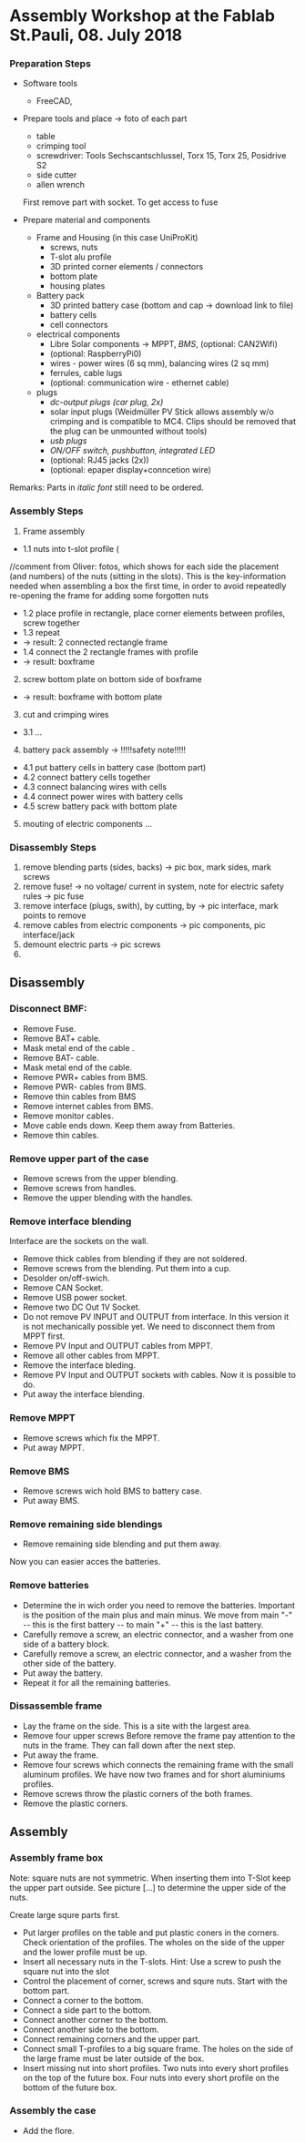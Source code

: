 # Assembly Workshop at the Fablab St.Pauli, 08. July 2018

### Preparation Steps
- Software tools
  - FreeCAD, 
- Prepare tools and place
-> foto of each part
  - table
  - crimping tool
  - screwdriver: Tools Sechscantschlussel, Torx 15, Torx 25, Posidrive S2
  - side cutter
  - allen wrench
  
  First remove part with socket. To get access to fuse
- Prepare material and components
  - Frame and Housing (in this case UniProKit)
    - screws, nuts
    - T-slot alu profile
    - 3D printed corner elements / connectors
    - bottom plate
    - housing plates
  - Battery pack
    - 3D printed battery case (bottom and cap -> download link to file)
    - battery cells
    - cell connectors
  - electrical components
    - Libre Solar components -> MPPT, *BMS*, (optional: CAN2Wifi)
    - (optional: RaspberryPi0)
    - wires - power wires (6 sq mm), balancing wires (2 sq mm)
    - ferrules, cable lugs
    - (optional: communication wire - ethernet cable)
   - plugs
     - *dc-output plugs (car plug, 2x)*
     - solar input plugs (Weidmüller PV Stick allows assembly w/o crimping and is compatible to MC4. Clips should be removed that the plug can be unmounted without tools)
     - *usb plugs*
     - *ON/OFF switch, pushbutton, integrated LED*
     - (optional: RJ45 jacks (2x))
     - (optional: epaper display+conncetion wire)

Remarks: Parts in *italic font* still need to be ordered.
### Assembly Steps
1. Frame assembly
- 1.1 nuts into t-slot profile (

//comment from Oliver: fotos, which shows for each side the placement (and numbers) of the nuts (sitting in the slots). This is the key-information needed when assembling a box the first time, in order to avoid repeatedly re-opening the frame for adding some forgotten nuts


- 1.2 place profile in rectangle, place corner elements between profiles, screw together
- 1.3 repeat 
- -> result: 2 connected rectangle frame
- 1.4 connect the 2 rectangle frames with profile
- -> result: boxframe
2. screw bottom plate on bottom side of boxframe
- -> result: boxframe with bottom plate
3. cut and crimping wires
- 3.1 ...
4. battery pack assembly -> !!!!!safety note!!!!!
- 4.1 put battery cells in battery case (bottom part)
- 4.2 connect battery cells together
- 4.3 connect balancing wires with cells
- 4.4 connect power wires with battery cells
- 4.5 screw battery pack with bottom plate
5. mouting of electric components
...

### Disassembly Steps
1. remove blending parts (sides, backs)
-> pic box, mark sides, mark screws
2. remove fuse! -> no voltage/ current in system, note for electric safety rules 
-> pic fuse
3. remove interface (plugs, swith), by cutting, by 
-> pic interface, mark points to remove
4. remove cables from electric components
-> pic components, pic interface/jack
5. demount electric parts
-> pic screws
6. 

## Disassembly ##
### Disconnect BMF:
* Remove Fuse.
* Remove BAT+ cable. 
* Mask metal end of the cable .
* Remove BAT- cable.
* Mask metal end of the cable.
* Remove PWR+ cables from BMS.
* Remove PWR- cables from BMS.
* Remove thin cables from BMS
* Remove internet cables from BMS.
* Remove monitor cables.
* Move cable ends down. Keep them away from Batteries.
* Remove thin cables.
### Remove upper part of the case
* Remove screws from the upper blending.
* Remove screws from handles.
* Remove the upper blending with the handles.
### Remove interface blending
Interface are the sockets on the wall.
* Remove thick cables from blending if they are not soldered.
* Remove screws from the blending. Put them into a cup.
* Desolder on/off-swich.
* Remove CAN Socket.
* Remove USB power socket.
* Remove two DC Out 1V Socket.
* Do not remove PV INPUT and OUTPUT from interface. In this version it is not mechanically possible yet. We need to disconnect them from MPPT first.
* Remove PV Input and OUTPUT cables from MPPT.
* Remove all other cables from MPPT.
* Remove the interface bleding.
* Remove PV Input and OUTPUT sockets with cables. Now it is possible to do.
* Put away the interface blending.
### Remove MPPT
* Remove screws which fix the MPPT.
* Put away MPPT.
### Remove BMS
* Remove screws wich hold BMS to battery case.
* Put away BMS.
### Remove remaining side blendings
* Remove remaining side blending and put them away.

Now you can easier acces the batteries.

### Remove batteries
* Determine the in wich order you need to remove the batteries. Important is the position of the main plus and main minus. We move from main "-" -- this is the first battery -- to main "+" -- this is the last battery.
* Carefully remove a screw, an electric connector, and a washer from one side of a battery block.
* Carefully remove a screw, an electric connector, and a washer from the other side of the battery.
* Put away the battery.
* Repeat it for all the remaining batteries.

### Dissassemble frame
* Lay the frame on the side. This is a site with the largest area.
* Remove four upper screws
Before remove the frame pay attention to the nuts in the frame. They can fall down after the next step.
* Put away the frame.
* Remove four screws which connects the remaining frame with the small aluminum profiles.
We have now two frames and for short aluminiums profiles.
* Remove screws throw the plastic corners of the both frames.
* Remove the plastic corners.

## Assembly
### Assembly frame box
Note: square nuts are not symmetric. When inserting them into T-Slot keep the upper part outside. See picture [...] to determine the upper side of the nuts.

Create large squre parts first. 
* Put larger profiles on the table and put plastic coners in the corners. Check orientation of the profiles. The wholes on the side of the upper and the lower profile must be up.
* Insert all necessary nuts in the T-slots. 
 Hint: Use a screw to push the square nut into the slot
* Control the placement of corner, screws and squre nuts.
Start with the bottom part.
* Connect a corner to the bottom.
* Connect a side part to the bottom.
* Connect another corner to the bottom.
* Connect another side to the bottom.
* Connect remaining corners and the upper part.
* Connect small T-profiles to a big square frame. The holes on the side of the large frame must be later outside of the box.
* Insert missing nut into short profiles. Two nuts into every short profiles on the top of the future box. Four nuts into every short profile on the bottom of the future box.

### Assembly the case
* Add the flore.
